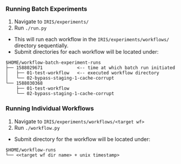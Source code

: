 ### Running Batch Experiments
1. Navigate to `IRIS/experiments/`
2. Run `./run.py`
  - This will run each workflow in the `IRIS/experiments/workflows/` directory
    sequentially.
  - Submit directories for each workflow will be located under:

```
$HOME/workflow-batch-experiment-runs
├── 1588029671             <-- time at which batch run initiated
│   ├── 01-test-workflow   <-- executed workflow directory
│   └── 02-bypass-staging-1-cache-corrupt
└── 1588030368
    ├── 01-test-workflow
    └── 02-bypass-staging-1-cache-corrupt
```

### Running Individual Workflows
1. Navigate to `IRIS/experiments/workflows/<target wf>`
2. Run `./workflow.py`
  - Submit directory for the workflow will be located under:

```
$HOME/workflow-runs
└── <<target wf dir name> + unix timestamp>
```
